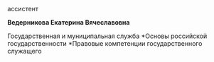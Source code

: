 ассистент



**Ведерникова Екатерина Вячеславовна**

Государственная и муниципальная служба
	*Основы российской государственности
	*Правовые компетенции государственного служащего